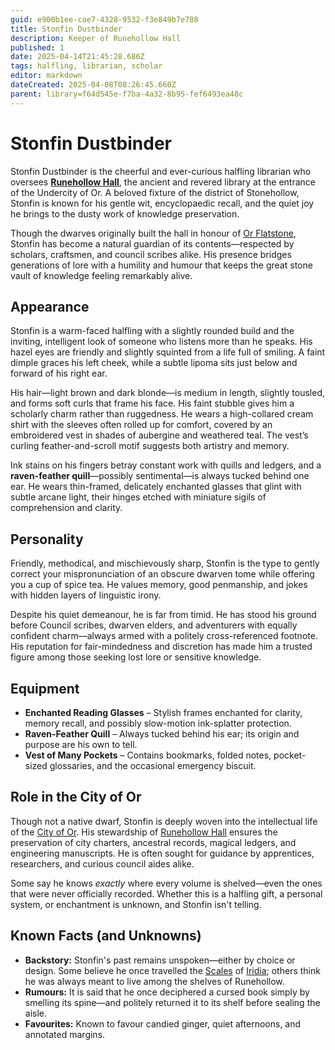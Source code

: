 ```yaml
---
guid: e900b1ee-cae7-4328-9532-f3e849b7e788
title: Stonfin Dustbinder
description: Keeper of Runehollow Hall
published: 1
date: 2025-04-14T21:45:28.686Z
tags: halfling, librarian, scholar
editor: markdown
dateCreated: 2025-04-08T08:26:45.660Z
parent: library=f64d545e-f7ba-4a32-8b95-fef6493ea48c
---
```


# Stonfin Dustbinder

Stonfin Dustbinder is the cheerful and ever-curious halfling librarian who oversees **[Runehollow Hall](/geography/settlement/city/city-of-or/shop/runehollow-hall.md)**, the ancient and revered library at the entrance of the Undercity of Or. A beloved fixture of the district of Stonehollow, Stonfin is known for his gentle wit, encyclopaedic recall, and the quiet joy he brings to the dusty work of knowledge preservation.

Though the dwarves originally built the hall in honour of [Or Flatstone](/geography/settlement/city/city-of-or/local/or-flatstone.md), Stonfin has become a natural guardian of its contents—respected by scholars, craftsmen, and council scribes alike. His presence bridges generations of lore with a humility and humour that keeps the great stone vault of knowledge feeling remarkably alive.

## Appearance

Stonfin is a warm-faced halfling with a slightly rounded build and the inviting, intelligent look of someone who listens more than he speaks. His hazel eyes are friendly and slightly squinted from a life full of smiling. A faint dimple graces his left cheek, while a subtle lipoma sits just below and forward of his right ear.

His hair—light brown and dark blonde—is medium in length, slightly tousled, and forms soft curls that frame his face. His faint stubble gives him a scholarly charm rather than ruggedness. He wears a high-collared cream shirt with the sleeves often rolled up for comfort, covered by an embroidered vest in shades of aubergine and weathered teal. The vest’s curling feather-and-scroll motif suggests both artistry and memory.

Ink stains on his fingers betray constant work with quills and ledgers, and a **raven-feather quill**—possibly sentimental—is always tucked behind one ear. He wears thin-framed, delicately enchanted glasses that glint with subtle arcane light, their hinges etched with miniature sigils of comprehension and clarity.

## Personality

Friendly, methodical, and mischievously sharp, Stonfin is the type to gently correct your mispronunciation of an obscure dwarven tome while offering you a cup of spice tea. He values memory, good penmanship, and jokes with hidden layers of linguistic irony.

Despite his quiet demeanour, he is far from timid. He has stood his ground before Council scribes, dwarven elders, and adventurers with equally confident charm—always armed with a politely cross-referenced footnote. His reputation for fair-mindedness and discretion has made him a trusted figure among those seeking lost lore or sensitive knowledge.

## Equipment

- **Enchanted Reading Glasses** – Stylish frames enchanted for clarity, memory recall, and possibly slow-motion ink-splatter protection.
- **Raven-Feather Quill** – Always tucked behind his ear; its origin and purpose are his own to tell.
- **Vest of Many Pockets** – Contains bookmarks, folded notes, pocket-sized glossaries, and the occasional emergency biscuit.

## Role in the City of Or

Though not a native dwarf, Stonfin is deeply woven into the intellectual life of the [City of Or](/geography/settlement/city/city-of-or.md). His stewardship of [Runehollow Hall](/geography/settlement/city/city-of-or/shop/runehollow-hall.md) ensures the preservation of city charters, ancestral records, magical ledgers, and engineering manuscripts. He is often sought for guidance by apprentices, researchers, and curious council aides alike.

Some say he knows *exactly* where every volume is shelved—even the ones that were never officially recorded. Whether this is a halfling gift, a personal system, or enchantment is unknown, and Stonfin isn't telling.

## Known Facts (and Unknowns)

- **Backstory:** Stonfin's past remains unspoken—either by choice or design. Some believe he once travelled the [Scales](/geography/landmark/scale.md) of [Iridia](/geography/world/iridia.md); others think he was always meant to live among the shelves of Runehollow.
- **Rumours:** It is said that he once deciphered a cursed book simply by smelling its spine—and politely returned it to its shelf before sealing the aisle.
- **Favourites:** Known to favour candied ginger, quiet afternoons, and annotated margins.

